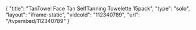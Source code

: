 {
    "title": "TanTowel Face Tan SelfTanning Towelette 15pack",
    "type": "solo",
    "layout": "iframe-static",
    "videoId": "112340789",
    "url": "\/tvpembed\/112340789"
}